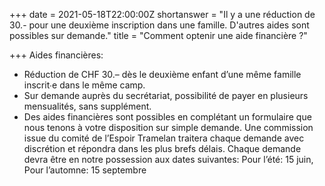 +++
date = 2021-05-18T22:00:00Z
shortanswer = "Il y a une réduction de 30.- pour une deuxième inscription dans une famille. D'autres aides sont possibles sur demande."
title = "Comment optenir une aide financière ?"

+++
Aides financières:

* Réduction de CHF 30.– dès le deuxième enfant d’une même fa­mille inscrit∙e dans le même camp. 
* Sur demande auprès du secrétariat, possibilité de payer en plusieurs mensualités, sans supplément. 
* Des aides financières sont possibles en complétant un formulaire que nous tenons à votre disposition sur simple demande. Une commission issue du comité de l’Espoir Tramelan traitera chaque demande avec discrétion et répondra dans les plus brefs délais. Chaque demande devra être en notre possession aux dates suivantes: Pour l’été: 15 juin, Pour l’automne: 15 septembre